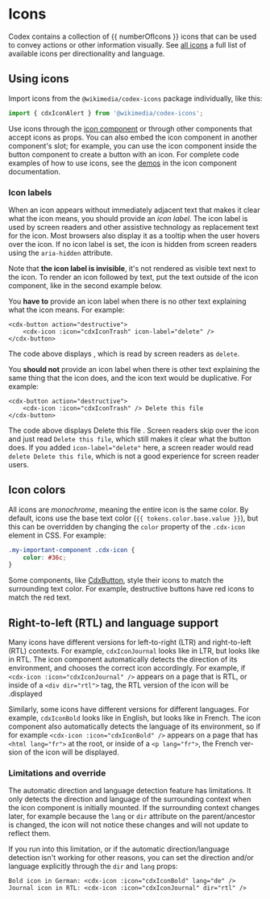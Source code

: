 <script setup>
import * as allIcons from '@wikimedia/codex-icons';
import { cdxIconJournal, cdxIconBold, cdxIconTrash } from '@wikimedia/codex-icons';
import { CdxButton, CdxIcon } from '@wikimedia/codex';
import tokens from '@wikimedia/codex-design-tokens/dist/index.json';

// Filter out util functions
const numberOfIcons = Object.keys( allIcons )
	.filter( ( iconName ) => iconName.startsWith( 'cdxIcon' ) )
	.length;
</script>

# Icons

Codex contains a collection of {{ numberOfIcons }} icons that can be used to convey actions
or other information visually. See [all icons](./all-icons.md) a full list of available icons per
directionality and language.

## Using icons

Import icons from the `@wikimedia/codex-icons` package individually, like this:
```typescript
import { cdxIconAlert } from '@wikimedia/codex-icons';
```

Use icons through the [icon component](../components/icon.md) or through other components
that accept icons as props. You can also embed the icon component in another component's slot;
for example, you can use the icon component inside the button component to create a button with
an icon. For complete code examples of how to use icons, see the [demos](../components/icon.md#demos)
in the icon component documentation.

### Icon labels
When an icon appears without immediately adjacent text that makes it clear what the icon means,
you should provide an *icon label*. The icon label is used by screen readers and other assistive
technology as replacement text for the icon. Most browsers also display it as a tooltip when the
user hovers over the icon. If no icon label is set, the icon is hidden from screen readers using the
`aria-hidden` attribute.

Note that **the icon label is invisible**, it's not rendered as visible text next to the icon.
To render an icon followed by text, put the text outside of the icon component, like in the second
example below.

You **have to** provide an icon label when there is no other text explaining what the icon means.
For example:
```vue
<cdx-button action="destructive">
	<cdx-icon :icon="cdxIconTrash" icon-label="delete" />
</cdx-button>
```
The code above displays <cdx-button action="destructive">
<cdx-icon :icon="cdxIconTrash" icon-label="delete" />
</cdx-button>, which is read by screen readers as `delete`.


You **should not** provide an icon label when there is other text explaining the same thing that
the icon does, and the icon text would be duplicative. For example:
```vue
<cdx-button action="destructive">
	<cdx-icon :icon="cdxIconTrash" /> Delete this file
</cdx-button>
```
The code above displays <cdx-button action="destructive">
	<cdx-icon :icon="cdxIconTrash" /> Delete this file
</cdx-button>. Screen readers skip over the icon and just read `Delete this file`, which still
makes it clear what the button does. If you added `icon-label="delete"` here, a screen reader would
read `delete Delete this file`, which is not a good experience for screen reader users.

## Icon colors
All icons are *monochrome*, meaning the entire icon is the same color. By default, icons use the
base text color (`{{ tokens.color.base.value }}`), but this can be overridden by changing the
`color` property of the `.cdx-icon` element in CSS. For example:
```css
.my-important-component .cdx-icon {
	color: #36c;
}
```
Some components, like [CdxButton](../components/button.md), style their icons to match the
surrounding text color. For example, destructive buttons have red icons to match the red text.

## Right-to-left (RTL) and language support
Many icons have different versions for left-to-right (LTR) and right-to-left (RTL) contexts.
For example, `cdxIconJournal` looks like <cdx-icon :icon="cdxIconJournal" dir="ltr" /> in
LTR, but looks like <cdx-icon :icon="cdxIconJournal" dir="rtl" /> in RTL. The icon component
automatically detects the direction of its environment, and chooses the correct icon accordingly.
For example, if `<cdx-icon :icon="cdxIconJournal" />` appears on a page that is RTL, or inside of
a `<div dir="rtl">` tag, the RTL version of the icon will be displayed.

Similarly, some icons have different versions for different languages. For example, `cdxIconBold`
looks like <cdx-icon :icon="cdxIconBold" lang="en" /> in English, but looks like
<cdx-icon :icon="cdxIconBold" lang="fr" /> in French. The icon component also automatically detects
the language of its environment, so if for example `<cdx-icon :icon="cdxIconBold" />` appears on a
page that has `<html lang="fr">` at the root, or inside of a `<p lang="fr">`, the French version
of the icon will be displayed.

### Limitations and override
The automatic direction and language detection feature has limitations. It only detects the
direction and language of the surrounding context when the icon component is initially mounted.
If the surrounding context changes later, for example because the `lang` or `dir` attribute on the
parent/ancestor is changed, the icon will not notice these changes and will not update to reflect
them.

If you run into this limitation, or if the automatic direction/language detection isn't working
for other reasons, you can set the direction and/or language explicitly through the `dir` and
`lang` props:
```vue
Bold icon in German: <cdx-icon :icon="cdxIconBold" lang="de" />
Journal icon in RTL: <cdx-icon :icon="cdxIconJournal" dir="rtl" />
```